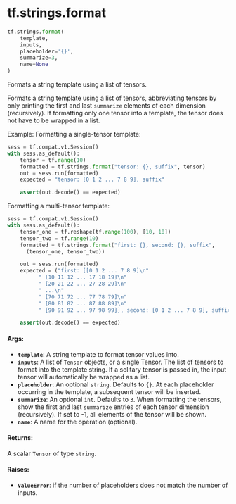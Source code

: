 <div itemscope itemtype="http://developers.google.com/ReferenceObject">
<meta itemprop="name" content="tf.strings.format" />
<meta itemprop="path" content="Stable" />
</div>

# tf.strings.format

``` python
tf.strings.format(
    template,
    inputs,
    placeholder='{}',
    summarize=3,
    name=None
)
```

Formats a string template using a list of tensors.

Formats a string template using a list of tensors, abbreviating tensors by
only printing the first and last `summarize` elements of each dimension
(recursively). If formatting only one tensor into a template, the tensor does
not have to be wrapped in a list.

Example:
  Formatting a single-tensor template:
  ```python
  sess = tf.compat.v1.Session()
  with sess.as_default():
      tensor = tf.range(10)
      formatted = tf.strings.format("tensor: {}, suffix", tensor)
      out = sess.run(formatted)
      expected = "tensor: [0 1 2 ... 7 8 9], suffix"

      assert(out.decode() == expected)
  ```

  Formatting a multi-tensor template:
  ```python
  sess = tf.compat.v1.Session()
  with sess.as_default():
      tensor_one = tf.reshape(tf.range(100), [10, 10])
      tensor_two = tf.range(10)
      formatted = tf.strings.format("first: {}, second: {}, suffix",
        (tensor_one, tensor_two))

      out = sess.run(formatted)
      expected = ("first: [[0 1 2 ... 7 8 9]\n"
            " [10 11 12 ... 17 18 19]\n"
            " [20 21 22 ... 27 28 29]\n"
            " ...\n"
            " [70 71 72 ... 77 78 79]\n"
            " [80 81 82 ... 87 88 89]\n"
            " [90 91 92 ... 97 98 99]], second: [0 1 2 ... 7 8 9], suffix")

      assert(out.decode() == expected)
  ```

#### Args:

* <b>`template`</b>: A string template to format tensor values into.
* <b>`inputs`</b>: A list of `Tensor` objects, or a single Tensor.
    The list of tensors to format into the template string. If a solitary
    tensor is passed in, the input tensor will automatically be wrapped as a
    list.
* <b>`placeholder`</b>: An optional `string`. Defaults to `{}`.
    At each placeholder occurring in the template, a subsequent tensor
    will be inserted.
* <b>`summarize`</b>: An optional `int`. Defaults to `3`.
    When formatting the tensors, show the first and last `summarize`
    entries of each tensor dimension (recursively). If set to -1, all
    elements of the tensor will be shown.
* <b>`name`</b>: A name for the operation (optional).


#### Returns:

A scalar `Tensor` of type `string`.


#### Raises:

* <b>`ValueError`</b>: if the number of placeholders does not match the number of
    inputs.